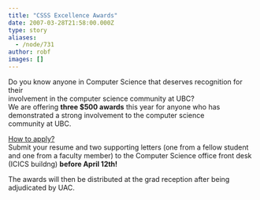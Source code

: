 ```yaml
---
title: "CSSS Excellence Awards"
date: 2007-03-28T21:58:00.000Z
type: story
aliases:
  - /node/731
author: robf
images: []
---
```


<div class="field field-name-body field-type-text-with-summary field-label-hidden"><div class="field-items"><div class="field-item even"><p>Do you know anyone in Computer Science that deserves recognition for their<br>
involvement in the computer science community at UBC?<br>
We are offering <b>three $500 awards</b> this year for anyone who has<br>
demonstrated a strong involvement to the computer science<br>
community at UBC.  </p>
<p><u>How to apply?</u><br>
Submit your resume and two supporting letters (one from a fellow student<br>
and one from a faculty member) to the Computer Science office front desk<br>
(ICICS buildng) <b>before April 12th!</b></p>
<p>The awards will then be distributed at the grad reception after being<br>
adjudicated by UAC.    </p>
</div></div></div>    <footer>
          </footer>
